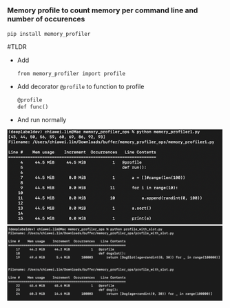 ### Memory profile to count memory per command line and number of occurences

```
pip install memory_profiler
```


#TLDR

- Add 
  ```
  from memory_profiler import profile
  ```
- Add decorator `@profile` to function to profile
  ```
  @profile
  def func()
  ```
- And run normally


<img src="metadata/memory.png" width="500">


<img src="metadata/memory_with_slots.png" width="500">
